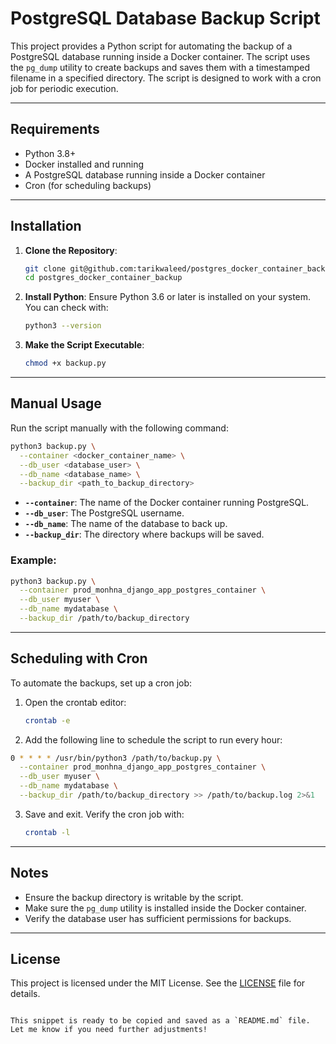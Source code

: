 # PostgreSQL Database Backup Script

This project provides a Python script for automating the backup of a PostgreSQL database running inside a Docker
container. The script uses the `pg_dump` utility to create backups and saves them with a timestamped filename in a
specified directory. The script is designed to work with a cron job for periodic execution.


---

## Requirements

- Python 3.8+
- Docker installed and running
- A PostgreSQL database running inside a Docker container
- Cron (for scheduling backups)

---

## Installation

1. **Clone the Repository**:
   ```bash
   git clone git@github.com:tarikwaleed/postgres_docker_container_backup.git
   cd postgres_docker_container_backup
   ```

2. **Install Python**:
   Ensure Python 3.6 or later is installed on your system. You can check with:
   ```bash
   python3 --version
   ```

3. **Make the Script Executable**:
   ```bash
   chmod +x backup.py
   ```

---

## Manual Usage

Run the script manually with the following command:

```bash
python3 backup.py \
  --container <docker_container_name> \
  --db_user <database_user> \
  --db_name <database_name> \
  --backup_dir <path_to_backup_directory>
```

- **`--container`**: The name of the Docker container running PostgreSQL.
- **`--db_user`**: The PostgreSQL username.
- **`--db_name`**: The name of the database to back up.
- **`--backup_dir`**: The directory where backups will be saved.

### Example:

```bash
python3 backup.py \
  --container prod_monhna_django_app_postgres_container \
  --db_user myuser \
  --db_name mydatabase \
  --backup_dir /path/to/backup_directory
```

---

## Scheduling with Cron

To automate the backups, set up a cron job:

1. Open the crontab editor:
   ```bash
   crontab -e
   ```

2. Add the following line to schedule the script to run every hour:

```bash
0 * * * * /usr/bin/python3 /path/to/backup.py \
  --container prod_monhna_django_app_postgres_container \
  --db_user myuser \
  --db_name mydatabase \
  --backup_dir /path/to/backup_directory >> /path/to/backup.log 2>&1
```

3. Save and exit. Verify the cron job with:
   ```bash
   crontab -l
   ```

---


## Notes

- Ensure the backup directory is writable by the script.
- Make sure the `pg_dump` utility is installed inside the Docker container.
- Verify the database user has sufficient permissions for backups.

---

## License

This project is licensed under the MIT License. See the [LICENSE](LICENSE) file for details.

```

This snippet is ready to be copied and saved as a `README.md` file. Let me know if you need further adjustments!